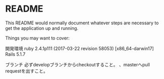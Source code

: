 # README

This README would normally document whatever steps are necessary to get the
application up and running.

Things you may want to cover:

開発環境
ruby 2.4.1p111 (2017-03-22 revision 58053) [x86_64-darwin17]
Rails 5.1.7

ブランチ
必ずdevelopブランチからcheckoutすること。
、masterへpull requestを出すこと。
